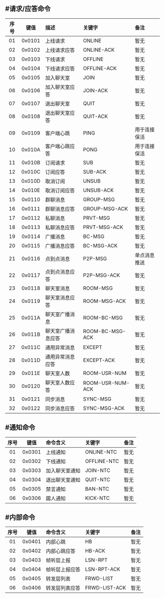 #请求/应答命令
---
|**序号**|**键值**|**描述**|**关键字**|**备注**|
|:------:|:------:|:-------|:---------|:-------|
| 01 | 0x0101 | 上线请求 | ONLINE | 暂无 |
| 02 | 0x0102 |	上线请求应答 |	ONLINE-ACK | 暂无 |
| 03 | 0x0103 | 下线请求 | OFFLINE | 暂无 |
| 04 | 0x0104 | 下线请求应答 | OFFLINE-ACK | 暂无 |
| 05 | 0x0105 | 加入聊天室 | JOIN | 暂无 |
| 06 | 0x0106 | 加入聊天室应答 | JOIN-ACK | 暂无 |
| 07 | 0x0107 | 退出聊天室 | QUIT | 暂无 |
| 08 | 0x0108 | 退出聊天室应答 | QUIT-ACK | 暂无 |
| 09 | 0x0109 | 客户端心跳 | PING | 用于连接保活 |
| 10 | 0x010A | 客户端心跳应答 | PONG | 用于连接保活 |
| 11 | 0x010B | 订阅请求 | SUB | 暂无 |
| 12 | 0x010C | 订阅应答 | SUB-ACK | 暂无 |
| 13 | 0x010D | 取消订阅 | UNSUB | 暂无 |
| 14 | 0x010E | 取消订阅应答 | UNSUB-ACK | 暂无 |
| 15 | 0x0110 | 群聊消息 | GROUP-MSG | 暂无 |
| 16 | 0x0111 | 群聊消息应答 | GROUP-MSG-ACK | 暂无 |
| 17 | 0x0112 | 私聊消息 | PRVT-MSG | 暂无 |
| 18 | 0x0113 | 私聊消息应答 | PRVT-MSG-ACK | 暂无 |
| 19 | 0x0114 | 广播消息 | BC-MSG | 暂无 |
| 20 | 0x0115 | 广播消息应答 | BC-MSG-ACK | 暂无 |
| 21 | 0x0116 | 点到点消息 | P2P-MSG | 单点消息推送 |
| 22 | 0x0117 | 点到点消息应答 | P2P-MSG-ACK | 暂无 |
| 23 | 0x0118 | 聊天室消息 | ROOM-MSG | 暂无 |
| 24 | 0x0119 | 聊天室消息应答 | ROOM-MSG-ACK | 暂无 |
| 25 | 0x011A | 聊天室广播消息 | ROOM-BC-MSG | 暂无 |
| 26 | 0x011B | 聊天室广播消息应答 | ROOM-BC-MSG-ACK | 暂无 |
| 27 | 0x011C | 通用异常消息 | EXCEPT | 暂无 |
| 28 | 0x011D | 通用异常消息应答 | EXCEPT-ACK | 暂无 |
| 29 | 0x011E | 聊天室人数 | ROOM-USR-NUM | 暂无 |
| 30 | 0x0120 | 聊天室人数应答 | ROOM-USR-NUM-ACK | 暂无 |
| 31 | 0x0121 | 同步消息 | SYNC-MSG | 暂无 |
| 32 | 0x0122 | 同步消息应答 | SYNC-MSG-ACK | 暂无 |

#通知命令
---
| **序号** | **键值** | **命令含义** | **关键字** | **备注** |
|:------:|:------:|:-------|:---------|:-------|
| 01 | 0x0301 | 上线通知 | ONLINE-NTC | 暂无 |
| 02 | 0x0302 | 下线通知 | OFFLINE-NTC |暂无 |
| 03 | 0x0303 | 加入聊天室通知 | JOIN-NTC | 暂无 |
| 04 | 0x0304 | 退出聊天室通知 | QUIT-NTC | 暂无 |
| 05 | 0x0305 | 禁言通知 | BAN-NTC | 暂无 |
| 06 | 0x0306 | 踢人通知 | KICK-NTC | 暂无 |

#内部命令
---
| **序号** | **键值** | **命令含义** | **关键字** | **备注** |
|:------:|:------:|:-------|:---------|:-------|
| 01 | 0x0401 | 内部心跳 | HB | 暂无 |
| 02 | 0x0402 | 内部心跳应答 | HB-ACK | 暂无 |
| 03 | 0x0403 | 帧听层上报 | LSN-RPT | 暂无 |
| 04 | 0x0404 | 帧听层上报应答 | LSN-RPT-ACK | 暂无 |
| 05 | 0x0405 | 转发层列表 | FRWD-LIST | 暂无 |
| 06 | 0x0406 | 转发层列表应答 | FRWD-LIST-ACK | 暂无 |
